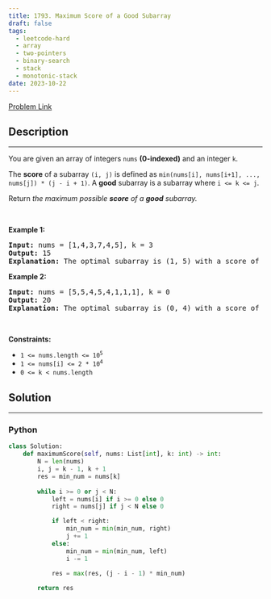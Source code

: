 ```yaml
---
title: 1793. Maximum Score of a Good Subarray
draft: false
tags: 
  - leetcode-hard
  - array
  - two-pointers
  - binary-search
  - stack
  - monotonic-stack
date: 2023-10-22
---
```


[Problem Link](https://leetcode.com/problems/maximum-score-of-a-good-subarray/)

## Description

---
<p>You are given an array of integers <code>nums</code> <strong>(0-indexed)</strong> and an integer <code>k</code>.</p>

<p>The <strong>score</strong> of a subarray <code>(i, j)</code> is defined as <code>min(nums[i], nums[i+1], ..., nums[j]) * (j - i + 1)</code>. A <strong>good</strong> subarray is a subarray where <code>i &lt;= k &lt;= j</code>.</p>

<p>Return <em>the maximum possible <strong>score</strong> of a <strong>good</strong> subarray.</em></p>

<p>&nbsp;</p>
<p><strong class="example">Example 1:</strong></p>

<pre>
<strong>Input:</strong> nums = [1,4,3,7,4,5], k = 3
<strong>Output:</strong> 15
<strong>Explanation:</strong> The optimal subarray is (1, 5) with a score of min(4,3,7,4,5) * (5-1+1) = 3 * 5 = 15. 
</pre>

<p><strong class="example">Example 2:</strong></p>

<pre>
<strong>Input:</strong> nums = [5,5,4,5,4,1,1,1], k = 0
<strong>Output:</strong> 20
<strong>Explanation:</strong> The optimal subarray is (0, 4) with a score of min(5,5,4,5,4) * (4-0+1) = 4 * 5 = 20.
</pre>

<p>&nbsp;</p>
<p><strong>Constraints:</strong></p>

<ul>
	<li><code>1 &lt;= nums.length &lt;= 10<sup>5</sup></code></li>
	<li><code>1 &lt;= nums[i] &lt;= 2 * 10<sup>4</sup></code></li>
	<li><code>0 &lt;= k &lt; nums.length</code></li>
</ul>


## Solution

---
### Python
``` py title='maximum-score-of-a-good-subarray'
class Solution:
    def maximumScore(self, nums: List[int], k: int) -> int:
        N = len(nums)
        i, j = k - 1, k + 1
        res = min_num = nums[k]
        
        while i >= 0 or j < N:
            left = nums[i] if i >= 0 else 0
            right = nums[j] if j < N else 0

            if left < right:
                min_num = min(min_num, right)
                j += 1
            else:
                min_num = min(min_num, left)
                i -= 1
            
            res = max(res, (j - i - 1) * min_num)

        return res
```

